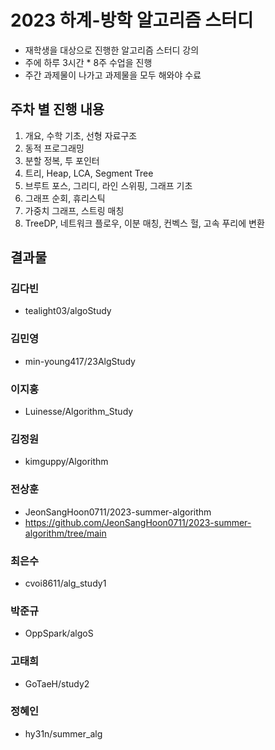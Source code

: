 # 2023 하계-방학 알고리즘 스터디

- 재학생을 대상으로 진행한 알고리즘 스터디 강의
- 주에 하루 3시간 * 8주 수업을 진행
- 주간 과제물이 나가고 과제물을 모두 해와야 수료

## 주차 별 진행 내용

1. 개요, 수학 기초, 선형 자료구조
2. 동적 프로그래밍
3. 분할 정복, 투 포인터
4. 트리, Heap, LCA, Segment Tree
5. 브루트 포스, 그리디, 라인 스위핑, 그래프 기초
6. 그래프 순회, 휴리스틱
7. 가중치 그래프, 스트링 매칭
8. TreeDP, 네트워크 플로우, 이분 매칭, 컨벡스 헐, 고속 푸리에 변환

## 결과물

### 김다빈
- tealight03/algoStudy

### 김민영
- min-young417/23AlgStudy

### 이지홍
- Luinesse/Algorithm_Study

### 김정원
- kimguppy/Algorithm

### 전상훈
- JeonSangHoon0711/2023-summer-algorithm
- https://github.com/JeonSangHoon0711/2023-summer-algorithm/tree/main

### 최은수
- cvoi8611/alg_study1

### 박준규
- OppSpark/algoS

### 고태희
- GoTaeH/study2

### 정혜인
- hy31n/summer_alg
